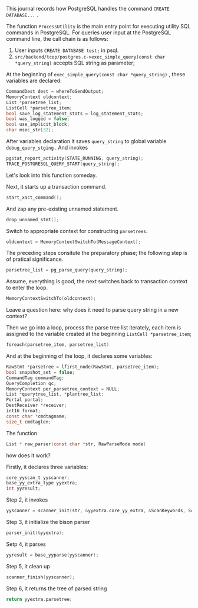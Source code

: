 This journal records how PostgreSQL handles the command `CREATE DATABASE...` .

The function `ProcessUtility` is the main entry point for executing utility SQL commands in PostgreSQL. For queries user input at the PostgreSQL command line, the call chain is as follows:

1. User inputs `CREATE DATABASE test;`  in psql.
2. `src/backend/tcop/postgres.c->exec_simple_query(const char *query_string)` accepts SQL string as parameter;

At the beginning of `exec_simple_query(const char *query_string)` , these variables are declared:

```c
CommandDest dest = whereToSendOutput;
MemoryContext oldcontext;
List *parsetree_list;
ListCell *parsetree_item;
bool save_log_statement_stats = log_statement_stats;
bool was_logged = false;
bool use_implicit_block;
char msec_str[32];
```

After variables declaration it saves `query_string` to global variable `debug_query_stging` . And invokes

```c
pgstat_report_activity(STATE_RUNNING, query_string);
TRACE_POSTGRESQL_QUERY_START(query_string);
```

Let's look into this function someday.

Next, it starts up a transaction command.

```c
start_xact_command();
```

And zap any pre-existing unnamed statement.

```c
drop_unnamed_stmt();
```

Switch to appropriate context for constructing `parsetrees`.

```c
oldcontext = MemoryContextSwitchTo(MessageContext);
```

The preceding steps consitute the preparatory phase; the following step is of pratical significance.

```c
parsetree_list = pg_parse_query(query_string);
```

Assume, everything is good, the next switches back to transaction context to enter the loop.

```c
MemoryContextSwitchTo(oldcontext);
```

Leave a question here: why does it need to parse query string in a new context?

Then we go into a loop, process the parse tree list iterately, each item is assigned to the variable created at the beginning `ListCell *parsetree_item`;

```c
foreach(parsetree_item, parsetree_list)
```

And at the beginning of the loop, it declares some variables:

```c
RawStmt *parsetree = lfirst_node(RawStmt, parsetree_item);
bool snapshot_set = false;
CommandTag commandTag;
QueryCompletion qc;
MemoryContext per_parsetree_context = NULL;
List *querytree_list, *plantree_list;
Portal portal;
DestReceiver *receiver;
int16 format;
const char *cmdtagname;
size_t cmdtaglen;
```



The function

```c
List * raw_parser(const char *str, RawParseMode mode)
```

how does it work?

Firstly, it declares three variables:

```c
core_yyscan_t yyscanner;
base_yy_extra_type yyextra;
int yyresult;
```

Step 2, it invokes

```c
yyscanner = scanner_init(str, &yyextra.core_yy_extra, &ScanKeywords, ScanKeywordTokens);
```

Step 3, it initialize the bison parser

``` c
parser_init(&yyextra);
```

Setp 4, it parses

```c
yyresult = base_yyparse(yyscanner);
```

Step 5, it clean up

```c
scanner_finish(yyscanner);
```

Step 6, it returns the tree of parsed string

```c
return yyextra.parsetree;
```

